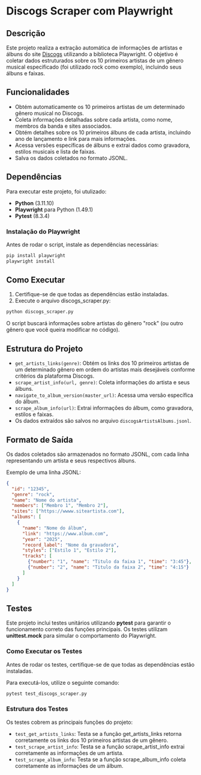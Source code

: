 # Discogs Scraper com Playwright

## Descrição

Este projeto realiza a extração automática de informações de artistas e álbuns do site [Discogs](https://www.discogs.com/pt_BR) utilizando a biblioteca Playwright. O objetivo é coletar dados estruturados sobre os 10 primeiros artistas de um gênero musical especificado (foi utilizado rock como exemplo), incluindo seus álbuns e faixas.

## Funcionalidades

- Obtém automaticamente os 10 primeiros artistas de um determinado gênero musical no Discogs.
- Coleta informações detalhadas sobre cada artista, como nome, membros da banda e sites associados.
- Obtém detalhes sobre os 10 primeiros álbuns de cada artista, incluindo ano de lançamento e link para mais informações.
- Acessa versões específicas de álbuns e extrai dados como gravadora, estilos musicais e lista de faixas.
- Salva os dados coletados no formato JSONL.

## Dependências

Para executar este projeto, foi utulizado:

- **Python** (3.11.10)
- **Playwright** para Python (1.49.1)
- **Pytest** (8.3.4)

### Instalação do Playwright

Antes de rodar o script, instale as dependências necessárias:

```sh
pip install playwright
playwright install
```

## Como Executar

1. Certifique-se de que todas as dependências estão instaladas.
2. Execute o arquivo discogs_scraper.py:

```sh
python discogs_scraper.py
```

O script buscará informações sobre artistas do gênero "rock" (ou outro gênero que você queira modificar no código).

## Estrutura do Projeto

- `get_artists_links(genre)`: Obtém os links dos 10 primeiros artistas de um determinado gênero em ordem do artistas mais desejáveis conforme critérios da plataforma Discogs.
- `scrape_artist_info(url, genre)`: Coleta informações do artista e seus álbuns.
- `navigate_to_album_version(master_url)`: Acessa uma versão específica do álbum.
- `scrape_album_info(url)`: Extrai informações do álbum, como gravadora, estilos e faixas.
- Os dados extraídos são salvos no arquivo `discogsArtistsAlbums.jsonl`.

## Formato de Saída

Os dados coletados são armazenados no formato JSONL, com cada linha representando um artista e seus respectivos álbuns.

Exemplo de uma linha JSONL:

```json
{
  "id": "12345",
  "genre": "rock",
  "name": "Nome do artista",
  "members": ["Membro 1", "Membro 2"],
  "sites": ["https://wwww.siteartista.com"],
  "albums": [
    {
      "name": "Nome do álbum",
      "link": "https://www.album.com",
      "year": "2025",
      "record_label": "Nome da gravadora",
      "styles": ["Estilo 1", "Estilo 2"],
      "tracks": [
        {"number": "1", "name": "Titulo da faixa 1", "time": "3:45"},
        {"number": "2", "name": "Titulo da faixa 2", "time": "4:15"}
      ]
    }
  ]
}
```

## Testes

Este projeto inclui testes unitários utilizando **pytest** para garantir o funcionamento correto das funções principais. Os testes utilizam **unittest.mock** para simular o comportamento do Playwright.

### Como Executar os Testes

Antes de rodar os testes, certifique-se de que todas as dependências estão instaladas.

Para executá-los, utilize o seguinte comando:

```sh
pytest test_discogs_scraper.py
```

### Estrutura dos Testes

Os testes cobrem as principais funções do projeto:

- `test_get_artists_links`: Testa se a função get_artists_links retorna corretamente os links dos 10 primeiros artistas de um gênero.
- `test_scrape_artist_info`: Testa se a função scrape_artist_info extrai corretamente as informações de um artista.
- `test_scrape_album_info`: Testa se a função scrape_album_info coleta corretamente as informações de um álbum.
